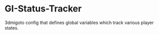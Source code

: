 # GI-Status-Tracker
3dmigoto config that defines global variables which track various player states.
